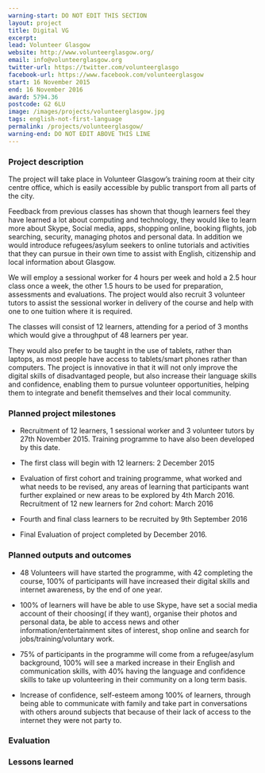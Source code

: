 ```yaml
---
warning-start: DO NOT EDIT THIS SECTION
layout: project
title: Digital VG
excerpt: 
lead: Volunteer Glasgow
website: http://www.volunteerglasgow.org/
email: info@volunteerglasgow.org
twitter-url: https://twitter.com/volunteerglasgo
facebook-url: https://www.facebook.com/volunteerglasgow
start: 16 November 2015
end: 16 November 2016
award: 5794.36
postcode: G2 6LU		
image: /images/projects/volunteerglasgow.jpg
tags: english-not-first-language
permalink: /projects/volunteerglasgow/
warning-end: DO NOT EDIT ABOVE THIS LINE
---
```


### Project description

The project will take place in Volunteer Glasgow’s training room at their city centre office, which is easily accessible by public transport from all parts of the city. 

Feedback from previous classes has shown that though learners feel they have learned a lot about computing and technology, they would like to learn more about Skype, Social media, apps, shopping online, booking flights, job searching, security, managing photos and personal data. In addition we would introduce refugees/asylum seekers to online tutorials and activities that they can pursue in their own time to assist with English, citizenship and local information about Glasgow. 

We will employ a sessional worker for 4 hours per week and hold a 2.5 hour class once a week, the other 1.5 hours to be used for preparation, assessments and evaluations. The project would also recruit 3 volunteer tutors to assist the sessional worker in delivery of the course and help with one to one tuition where it is required. 

The classes will consist of 12 learners, attending for a period of 3 months which would give a throughput of 48 learners per year.

They would also prefer to be taught in the use of tablets, rather than laptops, as most people have access to tablets/smart phones rather than computers. The project is innovative in that it will not only improve the digital skills of disadvantaged people, but also increase their language skills and confidence, enabling them to pursue volunteer opportunities, helping them to integrate and benefit themselves and their local community.

### Planned project milestones

* Recruitment of 12 learners, 1 sessional worker and 3 volunteer tutors by 27th November 2015. Training programme to have also been developed by this date.

* The first class will begin with 12 learners: 2 December 2015

* Evaluation of first cohort and training programme, what worked and what needs to be revised, any areas of learning that participants want further explained or new areas to be explored by 4th March 2016. Recruitment of 12 new learners for 2nd cohort: March 2016

* Fourth and final class learners to be recruited by 9th September 2016

* Final Evaluation of project completed by December 2016.


### Planned outputs and outcomes

* 48 Volunteers will have started the programme, with 42 completing the course, 100% of participants will have increased their digital skills and internet awareness, by the end of one year.

* 100% of learners will have be able to use Skype, have set a social media account of their choosing( if they want), organise their photos and personal data, be able to access news and other information/entertainment sites of interest, shop online and search for jobs/training/voluntary work.

* 75% of participants in the programme will come from a refugee/asylum background, 100% will see a marked increase in their English and communication skills, with 40% having the language and confidence skills to take up volunteering in their community on a long term basis.

* Increase of confidence, self-esteem among 100% of learners, through being able to communicate with family and take part in conversations with others around subjects that because of their lack of access to the internet they were not party to. 



### Evaluation


### Lessons learned



